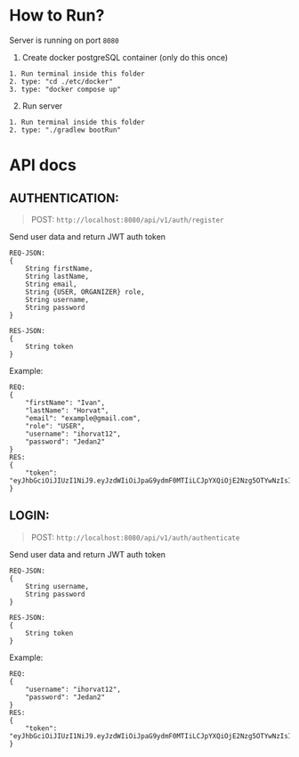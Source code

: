 # How to Run?
Server is running on port `8080`  

1. Create docker postgreSQL container (only do this once)
```
1. Run terminal inside this folder
2. type: "cd ./etc/docker"
3. type: "docker compose up"
```
2. Run server
```
1. Run terminal inside this folder
2. type: "./gradlew bootRun"
```

# API docs

## AUTHENTICATION:

> POST: `http://localhost:8080/api/v1/auth/register`  

Send user data and return JWT auth token
```
REQ-JSON:
{
    String firstName,
    String lastName,
    String email,
    String {USER, ORGANIZER} role,
    String username,
    String password
}
```
```
RES-JSON:
{
    String token
}
```
Example:
```
REQ:
{
    "firstName": "Ivan",
    "lastName": "Horvat",
    "email": "example@gmail.com",
    "role": "USER",
    "username": "ihorvat12",
    "password": "Jedan2"
}
RES:
{
    "token": "eyJhbGciOiJIUzI1NiJ9.eyJzdWIiOiJpaG9ydmF0MTIiLCJpYXQiOjE2Nzg5OTYwNzIsImV4cCI6MTY3ODk5NzUxMn0.5cr9fcbXGmMrNpLoRFriTd9yh5jHSxTZFRMben3zJBI"
}
```

## LOGIN:
> POST: `http://localhost:8080/api/v1/auth/authenticate`

Send user data and return JWT auth token
```
REQ-JSON:
{
    String username,
    String password
}
```
```
RES-JSON:
{
    String token
}
```
Example:
```
REQ:
{
    "username": "ihorvat12",
    "password": "Jedan2"
}
RES:
{
    "token": "eyJhbGciOiJIUzI1NiJ9.eyJzdWIiOiJpaG9ydmF0MTIiLCJpYXQiOjE2Nzg5OTYwNzIsImV4cCI6MTY3ODk5NzUxMn0.5cr9fcbXGmMrNpLoRFriTd9yh5jHSxTZFRMben3zJBI"
}
```
